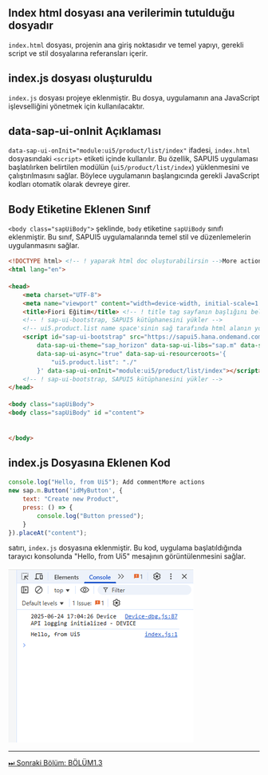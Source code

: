 
## Index html dosyası ana verilerimin tutulduğu dosyadır 

`index.html` dosyası, projenin ana giriş noktasıdır ve temel yapıyı, gerekli script ve stil dosyalarına referansları içerir.


## index.js dosyası oluşturuldu

`index.js` dosyası projeye eklenmiştir. Bu dosya, uygulamanın ana JavaScript işlevselliğini yönetmek için kullanılacaktır.
## data-sap-ui-onInit Açıklaması

`data-sap-ui-onInit="module:ui5/product/list/index"` ifadesi, `index.html` dosyasındaki `<script>` etiketi içinde kullanılır. Bu özellik, SAPUI5 uygulaması başlatılırken belirtilen modülün (`ui5/product/list/index`) yüklenmesini ve çalıştırılmasını sağlar. Böylece uygulamanın başlangıcında gerekli JavaScript kodları otomatik olarak devreye girer.


## Body Etiketine Eklenen Sınıf

`<body class="sapUiBody">` şeklinde, `body` etiketine `sapUiBody` sınıfı eklenmiştir. Bu sınıf, SAPUI5 uygulamalarında temel stil ve düzenlemelerin uygulanmasını sağlar.

```html
<!DOCTYPE html> <!-- ! yaparak html doc oluşturabilirsin -->More actions
<html lang="en">

<head>
    <meta charset="UTF-8">
    <meta name="viewport" content="width=device-width, initial-scale=1.0">
    <title>Fiori Eğitim</title> <!-- ! title tag sayfanın başlığını belirler -->
    <!-- ! sap-ui-bootstrap, SAPUI5 kütüphanesini yükler -->
    <!-- ui5.product.list name space'sinin sağ tarafında html alanın yolu bulunmaktadır -->
    <script id="sap-ui-bootstrap" src="https://sapui5.hana.ondemand.com/resources/sap-ui-core.js"
        data-sap-ui-theme="sap_horizon" data-sap-ui-libs="sap.m" data-sap-ui-compatVersion="edge"
        data-sap-ui-async="true" data-sap-ui-resourceroots='{
            "ui5.product.list": "./"
        }' data-sap-ui-onInit="module:ui5/product/list/index"></script>
    <!-- ! sap-ui-bootstrap, SAPUI5 kütüphanesini yükler -->
</head>

<body class="sapUiBody">
<body class="sapUiBody" id ="content">


</body>

```

## index.js Dosyasına Eklenen Kod

```js
console.log("Hello, from Ui5"); Add commentMore actions
new sap.m.Button('idMyButton', {
    text: "Create new Product",
    press: () => {
        console.log("Button pressed");
    }
}).placeAt("content");
```
 satırı, `index.js` dosyasına eklenmiştir. Bu kod, uygulama başlatıldığında tarayıcı konsolunda "Hello, from Ui5" mesajının görüntülenmesini sağlar.

![Console Çıktısı](/Image/1/1.2/console.png)


---

[⏭ Sonraki Bölüm: BÖLÜM1.3](./BÖLÜM1.3%20.md)

